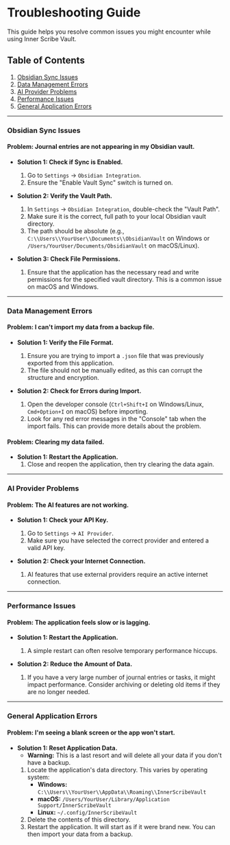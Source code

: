 # Troubleshooting Guide

This guide helps you resolve common issues you might encounter while using Inner Scribe Vault.

## Table of Contents
1.  [Obsidian Sync Issues](#obsidian-sync-issues)
2.  [Data Management Errors](#data-management-errors)
3.  [AI Provider Problems](#ai-provider-problems)
4.  [Performance Issues](#performance-issues)
5.  [General Application Errors](#general-application-errors)

---

### Obsidian Sync Issues

#### **Problem: Journal entries are not appearing in my Obsidian vault.**

*   **Solution 1: Check if Sync is Enabled.**
    1.  Go to `Settings` -> `Obsidian Integration`.
    2.  Ensure the "Enable Vault Sync" switch is turned on.

*   **Solution 2: Verify the Vault Path.**
    1.  In `Settings` -> `Obsidian Integration`, double-check the "Vault Path".
    2.  Make sure it is the correct, full path to your local Obsidian vault directory.
    3.  The path should be absolute (e.g., `C:\\Users\\YourUser\\Documents\\ObsidianVault` on Windows or `/Users/YourUser/Documents/ObsidianVault` on macOS/Linux).

*   **Solution 3: Check File Permissions.**
    1.  Ensure that the application has the necessary read and write permissions for the specified vault directory. This is a common issue on macOS and Windows.

---

### Data Management Errors

#### **Problem: I can't import my data from a backup file.**

*   **Solution 1: Verify the File Format.**
    1.  Ensure you are trying to import a `.json` file that was previously exported from this application.
    2.  The file should not be manually edited, as this can corrupt the structure and encryption.

*   **Solution 2: Check for Errors during Import.**
    1.  Open the developer console (`Ctrl+Shift+I` on Windows/Linux, `Cmd+Option+I` on macOS) before importing.
    2.  Look for any red error messages in the "Console" tab when the import fails. This can provide more details about the problem.

#### **Problem: Clearing my data failed.**

*   **Solution 1: Restart the Application.**
    1.  Close and reopen the application, then try clearing the data again.

---

### AI Provider Problems

#### **Problem: The AI features are not working.**

*   **Solution 1: Check your API Key.**
    1.  Go to `Settings` -> `AI Provider`.
    2.  Make sure you have selected the correct provider and entered a valid API key.

*   **Solution 2: Check your Internet Connection.**
    1.  AI features that use external providers require an active internet connection.

---

### Performance Issues

#### **Problem: The application feels slow or is lagging.**

*   **Solution 1: Restart the Application.**
    1.  A simple restart can often resolve temporary performance hiccups.

*   **Solution 2: Reduce the Amount of Data.**
    1.  If you have a very large number of journal entries or tasks, it might impact performance. Consider archiving or deleting old items if they are no longer needed.

---

### General Application Errors

#### **Problem: I'm seeing a blank screen or the app won't start.**

*   **Solution 1: Reset Application Data.**
    *   **Warning:** This is a last resort and will delete all your data if you don't have a backup.
    1.  Locate the application's data directory. This varies by operating system:
        *   **Windows:** `C:\\Users\\YourUser\\AppData\\Roaming\\InnerScribeVault`
        *   **macOS:** `/Users/YourUser/Library/Application Support/InnerScribeVault`
        *   **Linux:** `~/.config/InnerScribeVault`
    2.  Delete the contents of this directory.
    3.  Restart the application. It will start as if it were brand new. You can then import your data from a backup. 